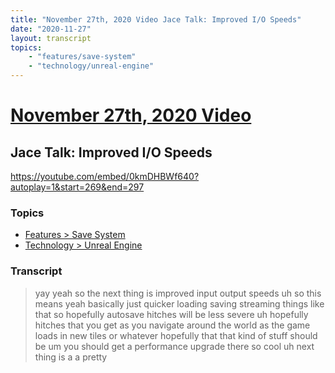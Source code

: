 ```yaml
---
title: "November 27th, 2020 Video Jace Talk: Improved I/O Speeds"
date: "2020-11-27"
layout: transcript
topics:
    - "features/save-system"
    - "technology/unreal-engine"
---
```

# [November 27th, 2020 Video](../2020-11-27.md)
## Jace Talk: Improved I/O Speeds
https://youtube.com/embed/0kmDHBWf640?autoplay=1&start=269&end=297

### Topics
* [Features > Save System](../topics/features/save-system.md)
* [Technology > Unreal Engine](../topics/technology/unreal-engine.md)

### Transcript

> yay yeah so the next thing is improved input output speeds uh so this means yeah basically just quicker loading saving streaming things like that so hopefully autosave hitches will be less severe uh hopefully hitches that you get as you navigate around the world as the game loads in new tiles or whatever hopefully that that kind of stuff should be um you should get a performance upgrade there so cool uh next thing is a a pretty
